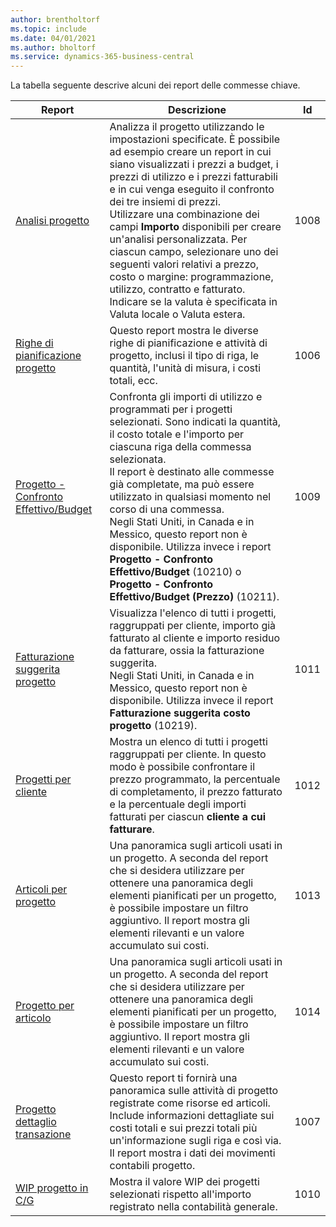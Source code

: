 ```yaml
---
author: brentholtorf
ms.topic: include
ms.date: 04/01/2021
ms.author: bholtorf
ms.service: dynamics-365-business-central
---
```


La tabella seguente descrive alcuni dei report delle commesse chiave.

| Report | Descrizione | Id | 
|---------|---------|---------|
| [Analisi progetto](https://businesscentral.dynamics.com?report=1008)|Analizza il progetto utilizzando le impostazioni specificate. È possibile ad esempio creare un report in cui siano visualizzati i prezzi a budget, i prezzi di utilizzo e i prezzi fatturabili e in cui venga eseguito il confronto dei tre insiemi di prezzi.<br>Utilizzare una combinazione dei campi **Importo** disponibili per creare un'analisi personalizzata. Per ciascun campo, selezionare uno dei seguenti valori relativi a prezzo, costo o margine: programmazione, utilizzo, contratto e fatturato. <br>Indicare se la valuta è specificata in Valuta locale o Valuta estera. |1008|
| [Righe di pianificazione progetto](https://businesscentral.dynamics.com?report=1006) |Questo report mostra le diverse righe di pianificazione e attività di progetto, inclusi il tipo di riga, le quantità, l'unità di misura, i costi totali, ecc.|1006|
| [Progetto - Confronto Effettivo/Budget](https://businesscentral.dynamics.com?report=1009)|Confronta gli importi di utilizzo e programmati per i progetti selezionati. Sono indicati la quantità, il costo totale e l'importo per ciascuna riga della commessa selezionata. <br>Il report è destinato alle commesse già completate, ma può essere utilizzato in qualsiasi momento nel corso di una commessa.<br>Negli Stati Uniti, in Canada e in Messico, questo report non è disponibile. Utilizza invece i report **Progetto - Confronto Effettivo/Budget** (10210) o **Progetto - Confronto Effettivo/Budget (Prezzo)** (10211).|1009|
| [Fatturazione suggerita progetto](https://businesscentral.dynamics.com?report=1011)|Visualizza l'elenco di tutti i progetti, raggruppati per cliente, importo già fatturato al cliente e importo residuo da fatturare, ossia la fatturazione suggerita. <br>Negli Stati Uniti, in Canada e in Messico, questo report non è disponibile. Utilizza invece il report **Fatturazione suggerita costo progetto** (10219).|1011|
| [Progetti per cliente](https://businesscentral.dynamics.com?report=1012)|Mostra un elenco di tutti i progetti raggruppati per cliente. In questo modo è possibile confrontare il prezzo programmato, la percentuale di completamento, il prezzo fatturato e la percentuale degli importi fatturati per ciascun **cliente a cui fatturare**.|1012|
| [Articoli per progetto](https://businesscentral.dynamics.com?report=1013)|Una panoramica sugli articoli usati in un progetto. A seconda del report che si desidera utilizzare per ottenere una panoramica degli elementi pianificati per un progetto, è possibile impostare un filtro aggiuntivo. Il report mostra gli elementi rilevanti e un valore accumulato sui costi.|1013|
| [Progetto per articolo](https://businesscentral.dynamics.com?report=1014) |Una panoramica sugli articoli usati in un progetto. A seconda del report che si desidera utilizzare per ottenere una panoramica degli elementi pianificati per un progetto, è possibile impostare un filtro aggiuntivo. Il report mostra gli elementi rilevanti e un valore accumulato sui costi.|1014|
| [Progetto dettaglio transazione](https://businesscentral.dynamics.com?report=1007) |Questo report ti fornirà una panoramica sulle attività di progetto registrate come risorse ed articoli. Include informazioni dettagliate sui costi totali e sui prezzi totali più un'informazione sugli riga e così via. Il report mostra i dati dei movimenti contabili progetto.|1007|
| [WIP progetto in C/G](https://businesscentral.dynamics.com?report=1010) |Mostra il valore WIP dei progetti selezionati rispetto all'importo registrato nella contabilità generale.|1010|
